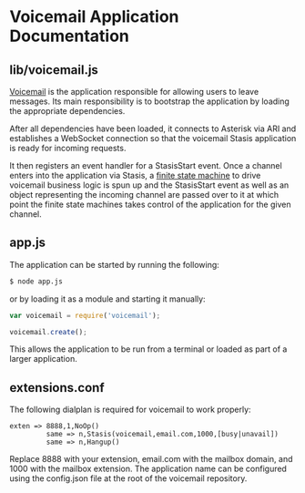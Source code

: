 # Voicemail Application Documentation

## lib/voicemail.js

[Voicemail](https://github.com/asterisk/node-voicemail) is the application responsible for allowing users to leave messages. Its main responsibility is to bootstrap the application by loading the appropriate dependencies.

After all dependencies have been loaded, it connects to Asterisk via ARI and establishes a WebSocket connection so that the voicemail Stasis application is ready for incoming requests.

It then registers an event handler for a StasisStart event. Once a channel enters into the application via Stasis, a [finite state machine](https://github.com/asterisk/node-voicemail-fsm) to drive voicemail business logic is spun up and the StasisStart event as well as an object representing the incoming channel are passed over to it at which point the finite state machines takes control of the application for the given channel.

## app.js

The application can be started by running the following:

```bash
$ node app.js
```

or by loading it as a module and starting it manually:

```JavaScript
var voicemail = require('voicemail');

voicemail.create();
```

This allows the application to be run from a terminal or loaded as part of a larger application.

## extensions.conf

The following dialplan is required for voicemail to work properly:

```
exten => 8888,1,NoOp()
         same => n,Stasis(voicemail,email.com,1000,[busy|unavail])
         same => n,Hangup()
```

Replace 8888 with your extension, email.com with the mailbox domain, and 1000 with the mailbox extension. The application name can be configured using the config.json file at the root of the voicemail repository.

